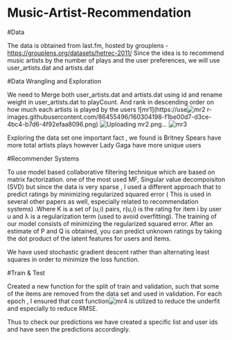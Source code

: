 # Music-Artist-Recommendation

#Data

The data is obtained from last.fm, hosted by grouplens -https://grouplens.org/datasets/hetrec-2011/
Since the idea is to recommend music artists by the number of plays and the user preferences, we will use user_artists.dat and artists.dat

#Data Wrangling and Exploration

We need to Merge both user_artists.dat and artists.dat using id and rename weight in user_artists.dat to playCount. 
And rank in descending order on how much each artists is played by the users
![mr1](https://use![mr2](https://user-images.githubusercontent.com/86455496/160304206-a245fe4a-3f4c-4b5c-817c-f181be7b3838.png)
r-images.githubusercontent.com/86455496/160304198-f1be00d7-d3ce-4bc4-b7d6-4f92efaa8096.png)
![Uploading mr2.png…]()
![mr3](https://user-images.githubusercontent.com/86455496/160304208-ee76a96c-e2e7-45ca-9d12-a6eb0e3f3b5b.png)



Exploring the data set one important fact , we found is Britney Spears have more total artists plays however Lady Gaga have more unique users

#Recommender Systems

To use model based collaborative filtering technique which are based on matrix factorization. 
 one of the most used MF, Singular value decompoisiton (SVD) but since the data is very sparse , I used a different approach that to predict ratings by minimizing regularized squared error ( This is used in several other papers as well, especially related to recommendation systems) .Where K is a set of (u,i) pairs, r(u,i) is the rating for item i by user u and λ is a regularization term (used to avoid overfitting). The training of our model consists of minimizing the regularized squared error. After an estimate of P and Q is obtained, you can predict unknown ratings by taking the dot product of the latent features for users and items.
 
We have used stochastic gradient descent rather than alternating least squares in order to minimize the loss function.

#Train & Test

Created a new function for the split of train and validation, such that some of the items are removed from the data set and used in validation.
For each epoch , I ensured that cost function![mr4](https://user-images.githubusercontent.com/86455496/160304441-fab3167f-2961-4c5a-8fa3-55ec4a122476.png)
 is utilized to reduce the underfit and especially to reduce RMSE.

Thus to check our predictions we have created a specific list and user ids and have seen the predictions accordingly.

